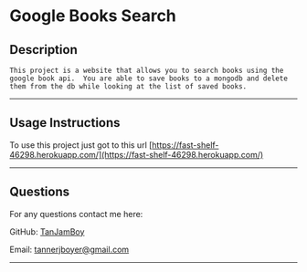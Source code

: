 # Google Books Search

## Description
```
This project is a website that allows you to search books using the google book api.  You are able to save books to a mongodb and delete them from the db while looking at the list of saved books.
```

---
## Usage Instructions
To use this project just got to this url [https://fast-shelf-46298.herokuapp.com/](https://fast-shelf-46298.herokuapp.com/)

---
## Questions
For any questions contact me here:

GitHub: [TanJamBoy](https://github.com/TanJamBoy)

Email: [tannerjboyer@gmail.com](tannerjboyer@gmail.com)

---